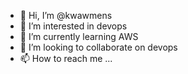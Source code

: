 - 👋 Hi, I’m @kwawmens
- 👀 I’m interested in devops
- 🌱 I’m currently learning AWS
- 💞️ I’m looking to collaborate on devops
- 📫 How to reach me ...

<!---
kwawmens/kwawmens is a ✨ special ✨ repository because its `README.md` (this file) appears on your GitHub profile.
You can click the Preview link to take a look at your changes.
--->

